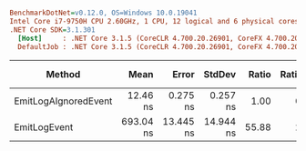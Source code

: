 ``` ini

BenchmarkDotNet=v0.12.0, OS=Windows 10.0.19041
Intel Core i7-9750H CPU 2.60GHz, 1 CPU, 12 logical and 6 physical cores
.NET Core SDK=3.1.301
  [Host]     : .NET Core 3.1.5 (CoreCLR 4.700.20.26901, CoreFX 4.700.20.27001), X64 RyuJIT
  DefaultJob : .NET Core 3.1.5 (CoreCLR 4.700.20.26901, CoreFX 4.700.20.27001), X64 RyuJIT


```
|               Method |      Mean |     Error |    StdDev | Ratio | RatioSD |  Gen 0 | Gen 1 | Gen 2 | Allocated |
|--------------------- |----------:|----------:|----------:|------:|--------:|-------:|------:|------:|----------:|
| EmitLogAIgnoredEvent |  12.46 ns |  0.275 ns |  0.257 ns |  1.00 |    0.00 |      - |     - |     - |         - |
|         EmitLogEvent | 693.04 ns | 13.445 ns | 14.944 ns | 55.88 |    2.04 | 0.0582 |     - |     - |     368 B |
